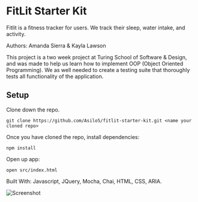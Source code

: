 # FitLit Starter Kit

Fitlit is a fitness tracker for users. We track their sleep, water intake, and activity. 

Authors: Amanda Sierra & Kayla Lawson

This project is a two week project at Turing School of Software & Design, and was made to help us learn how to implement OOP (Object Oriented Programming). We as well needed to create a testing suite that thoroughly tests all functionality of the application.

## Setup

Clone down the repo.

``git clone https://github.com/Asilo5/fitlit-starter-kit.git <name your cloned repo>``

Once you have cloned the repo, install dependencies:

``npm install``

Open up app:

`` open src/index.html ``

Built With:
Javascript,
JQuery,
Mocha,
Chai,
HTML,
CSS, 
ARIA.

![Screenshot](https://github.com/Asilo5/fitlit-starter-kit/blob/master/fitlit.gif)
